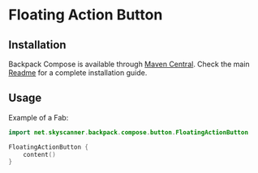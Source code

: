 # Floating Action Button

## Installation

Backpack Compose is available through [Maven Central](https://search.maven.org/artifact/net.skyscanner.backpack/backpack-compose). Check the main [Readme](https://github.com/skyscanner/backpack-android#installation) for a complete installation guide.

## Usage

Example of a Fab:

```Kotlin
import net.skyscanner.backpack.compose.button.FloatingActionButton

FloatingActionButton {
    content()
}
```
